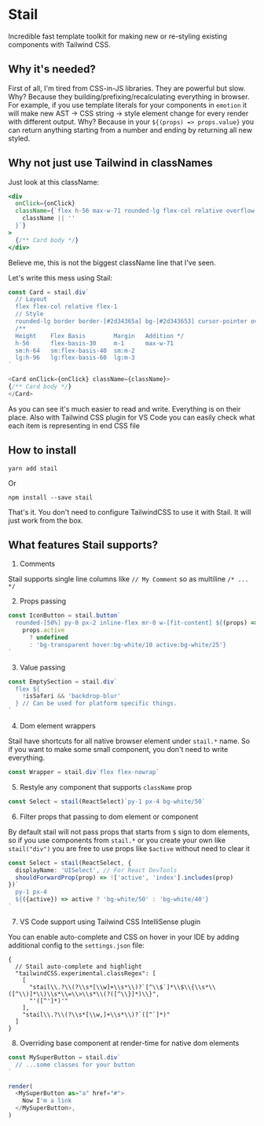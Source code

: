 # Stail

Incredible fast template toolkit for making new or re-styling existing components with Tailwind CSS.

## Why it's needed?

First of all, I'm tired from CSS-in-JS libraries. They are powerful but slow. Why? Because they building/prefixing/recalculating everything in browser.
For example, if you use template literals for your components in `emotion` it will make new AST -> CSS string -> style element change for every render with different output. Why? Because in your `${(props) => props.value}` you can return anything starting from a number and ending by returning all new
styled.

## Why not just use Tailwind in classNames

Just look at this className:

```jsx
<div
  onClick={onClick}
  className={`flex h-56 max-w-71 rounded-lg flex-col relative overflow-hidden flex-1 border border-[#2d34365a] bg-[#2d343653] cursor-pointer flex-basis-30 m-1 sm:h-64 sm:flex-basis-40 sm:m-2 lg:h-96 lg:flex-basis-60 lg:m-3 ${
    className || ''
  }`}
>
  {/** Card body */}
</div>
```

Believe me, this is not the biggest className line that I've seen.

Let's write this mess using Stail:

```ts
const Card = stail.div`
  // Layout
  flex flex-col relative flex-1
  // Style
  rounded-lg border border-[#2d34365a] bg-[#2d343653] cursor-pointer overflow-hidden
  /**
  Height    Flex Basis        Margin   Addition */
  h-56      flex-basis-30     m-1      max-w-71
  sm:h-64   sm:flex-basis-40  sm:m-2
  lg:h-96   lg:flex-basis-60  lg:m-3
`

<Card onClick={onClick} className={className}>
{/** Card body */}
</Card>
```

As you can see it's much easier to read and write. Everything is on their place. Also with Tailwind CSS plugin for VS Code you can easily check
what each item is representing in end CSS file

## How to install

```
yarn add stail
```

Or

```
npm install --save stail
```

That's it. You don't need to configure TailwindCSS to use it with Stail. It will just work from the box.

## What features Stail supports?

1. Comments

Stail supports single line columns like `// My Comment` so as multiline `/* ... */`

2. Props passing

```ts
const IconButton = stail.button`
  rounded-[50%] py-0 px-2 inline-flex mr-0 w-[fit-content] ${(props) =>
    props.active
      ? undefined
      : 'bg-transparent hover:bg-white/10 active:bg-white/25'}
`
```

3. Value passing

```ts
const EmptySection = stail.div`
  flex ${
    !isSafari && 'backdrop-blur'
  } // Can be used for platform specific things.
`
```

4. Dom element wrappers

Stail have shortcuts for all native browser element under `stail.*` name. So if you want to make some small component, you don't need to write everything.

```ts
const Wrapper = stail.div`flex flex-nowrap`
```

5. Restyle any component that supports `className` prop

```ts
const Select = stail(ReactSelect)`py-1 px-4 bg-white/50`
```

6. Filter props that passing to dom element or component

By default stail will not pass props that starts from `$` sign to dom elements, so if you use components from `stail.*` or you create your own like `stail("div")` you are free to use props like `$active` without need to clear it

```ts
const Select = stail(ReactSelect, {
  displayName: 'UISelect', // For React DevTools
  shouldForwardProp(prop) => !['active', 'index'].includes(prop)
})`
  py-1 px-4
  ${({active}) => active ? 'bg-white/50' : 'bg-white/40'}
`
```

7. VS Code support using Tailwind CSS IntelliSense plugin

You can enable auto-complete and CSS on hover in your IDE by adding additional config to the `settings.json` file:

```jsonc
{
  // Stail auto-complete and highlight
  "tailwindCSS.experimental.classRegex": [
    [
      "stail\\.?\\(?\\s*[\\w]+\\s*\\)?`[^\\$`]*\\$\\{\\s*\\([^\\)]*\\)\\s*\\=\\>\\s*\\(?([^\\}]*)\\}",
      "'([^']*)'"
    ],
    "stail\\.?\\(?\\s*[\\w,]+\\s*\\)?`([^`]*)"
  ]
}
```

8. Overriding base component at render-time for native dom elements

```ts
const MySuperButton = stail.div`
  // ...some classes for your button
`

render(
  <MySuperButton as="a" href="#">
    Now I'm a link
  </MySuperButton>,
)
```
